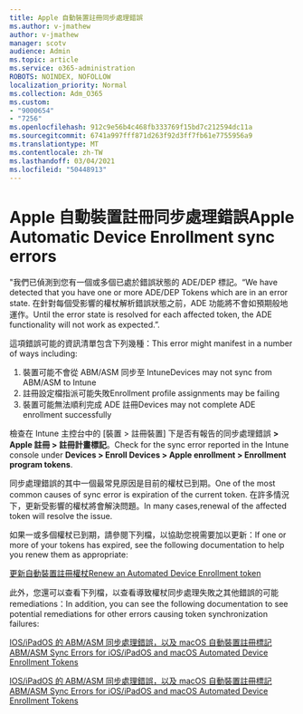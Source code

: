 ```yaml
---
title: Apple 自動裝置註冊同步處理錯誤
ms.author: v-jmathew
author: v-jmathew
manager: scotv
audience: Admin
ms.topic: article
ms.service: o365-administration
ROBOTS: NOINDEX, NOFOLLOW
localization_priority: Normal
ms.collection: Adm_O365
ms.custom:
- "9000654"
- "7256"
ms.openlocfilehash: 912c9e56b4c468fb333769f15bd7c212594dc11a
ms.sourcegitcommit: 6741a997fff871d263f92d3ff7fb61e7755956a9
ms.translationtype: MT
ms.contentlocale: zh-TW
ms.lasthandoff: 03/04/2021
ms.locfileid: "50448913"
---
```

# <a name="apple-automatic-device-enrollment-sync-errors"></a><span data-ttu-id="420ae-102">Apple 自動裝置註冊同步處理錯誤</span><span class="sxs-lookup"><span data-stu-id="420ae-102">Apple Automatic Device Enrollment sync errors</span></span>

<span data-ttu-id="420ae-103">"我們已偵測到您有一個或多個已處於錯誤狀態的 ADE/DEP 標記。</span><span class="sxs-lookup"><span data-stu-id="420ae-103">“We have detected that you have one or more ADE/DEP Tokens which are in an error state.</span></span> <span data-ttu-id="420ae-104">在針對每個受影響的權杖解析錯誤狀態之前，ADE 功能將不會如預期般地運作。</span><span class="sxs-lookup"><span data-stu-id="420ae-104">Until the error state is resolved for each affected token, the ADE functionality will not work as expected.”.</span></span>

<span data-ttu-id="420ae-105">這項錯誤可能的資訊清單包含下列幾種：</span><span class="sxs-lookup"><span data-stu-id="420ae-105">This error might manifest in a number of ways including:</span></span>

1. <span data-ttu-id="420ae-106">裝置可能不會從 ABM/ASM 同步至 Intune</span><span class="sxs-lookup"><span data-stu-id="420ae-106">Devices may not sync from ABM/ASM to Intune</span></span>
2. <span data-ttu-id="420ae-107">註冊設定檔指派可能失敗</span><span class="sxs-lookup"><span data-stu-id="420ae-107">Enrollment profile assignments may be failing</span></span>
3. <span data-ttu-id="420ae-108">裝置可能無法順利完成 ADE 註冊</span><span class="sxs-lookup"><span data-stu-id="420ae-108">Devices may not complete ADE enrollment successfully</span></span>

<span data-ttu-id="420ae-109">檢查在 Intune 主控台中的 [裝置 > 註冊裝置] 下是否有報告的同步處理錯誤 **> Apple 註冊 > 註冊計畫標記**。</span><span class="sxs-lookup"><span data-stu-id="420ae-109">Check for the sync error reported in the Intune console under **Devices > Enroll Devices > Apple enrollment > Enrollment program tokens**.</span></span>

<span data-ttu-id="420ae-110">同步處理錯誤的其中一個最常見原因是目前的權杖已到期。</span><span class="sxs-lookup"><span data-stu-id="420ae-110">One of the most common causes of sync error is expiration of the current token.</span></span> <span data-ttu-id="420ae-111">在許多情況下，更新受影響的權杖將會解決問題。</span><span class="sxs-lookup"><span data-stu-id="420ae-111">In many cases,renewal of the affected token will resolve the issue.</span></span>

<span data-ttu-id="420ae-112">如果一或多個權杖已到期，請參閱下列檔，以協助您視需要加以更新：</span><span class="sxs-lookup"><span data-stu-id="420ae-112">If one or more of your tokens has expired,  see the following documentation to help you renew them as appropriate:</span></span>

[<span data-ttu-id="420ae-113">更新自動裝置註冊權杖</span><span class="sxs-lookup"><span data-stu-id="420ae-113">Renew an Automated Device Enrollment token</span></span>](https://docs.microsoft.com/mem/intune/enrollment/device-enrollment-program-enroll-ios#renew-an-automated-device-enrollment-token)

<span data-ttu-id="420ae-114">此外，您還可以查看下列檔，以查看導致權杖同步處理失敗之其他錯誤的可能 remediations：</span><span class="sxs-lookup"><span data-stu-id="420ae-114">In addition, you can see the following documentation to see potential remediations for other errors causing token synchronization failures:</span></span>

[<span data-ttu-id="420ae-115">IOS/iPadOS 的 ABM/ASM 同步處理錯誤，以及 macOS 自動裝置註冊標記</span><span class="sxs-lookup"><span data-stu-id="420ae-115">ABM/ASM Sync Errors for iOS/iPadOS and macOS Automated Device Enrollment Tokens</span></span>](https://docs.microsoft.com/mem/intune/enrollment/troubleshoot-ios-enrollment-errors#sync-token-errors-between-intune-and-ade-dep)







[<span data-ttu-id="420ae-116">IOS/iPadOS 的 ABM/ASM 同步處理錯誤，以及 macOS 自動裝置註冊標記</span><span class="sxs-lookup"><span data-stu-id="420ae-116">ABM/ASM Sync Errors for iOS/iPadOS and macOS Automated Device Enrollment Tokens</span></span>](https://docs.microsoft.com/mem/intune/enrollment/troubleshoot-ios-enrollment-errors#resolutions-when-syncing-tokens-between-intune-and-abmasm-for-automated-device-enrollment)
